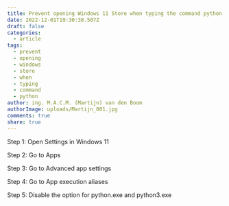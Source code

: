 ```yaml
---
title: Prevent opening Windows 11 Store when typing the command python
date: 2022-12-01T19:30:38.507Z
draft: false
categories:
  - article
tags:
  - prevent
  - opening
  - windows
  - store
  - when
  - typing
  - command
  - python
author: ing. M.A.C.M. (Martijn) van den Boom
authorImage: uploads/Martijn_001.jpg
comments: true
share: true
---
```

Step 1: Open Settings in Windows 11

Step 2: Go to Apps

Step 3: Go to Advanced app settings

Step 4: Go to App execution aliases

Step 5: Disable the option for python.exe and python3.exe